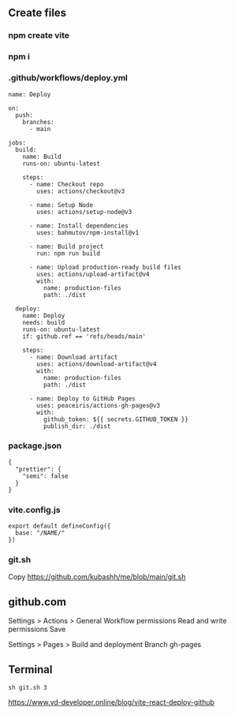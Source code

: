 ## Create files

### npm create vite

### npm i

### .github/workflows/deploy.yml

```
name: Deploy

on:
  push:
    branches:
      - main

jobs:
  build:
    name: Build
    runs-on: ubuntu-latest

    steps:
      - name: Checkout repo
        uses: actions/checkout@v3

      - name: Setup Node
        uses: actions/setup-node@v3

      - name: Install dependencies
        uses: bahmutov/npm-install@v1

      - name: Build project
        run: npm run build

      - name: Upload production-ready build files
        uses: actions/upload-artifact@v4
        with:
          name: production-files
          path: ./dist

  deploy:
    name: Deploy
    needs: build
    runs-on: ubuntu-latest
    if: github.ref == 'refs/heads/main'

    steps:
      - name: Download artifact
        uses: actions/download-artifact@v4
        with:
          name: production-files
          path: ./dist

      - name: Deploy to GitHub Pages
        uses: peaceiris/actions-gh-pages@v3
        with:
          github_token: ${{ secrets.GITHUB_TOKEN }}
          publish_dir: ./dist

```

### package.json

```
{
  "prettier": {
    "semi": false
  }
}
```

### vite.config.js

```
export default defineConfig({
  base: "/NAME/"
})
```

### git.sh

Copy https://github.com/kubashh/me/blob/main/git.sh

## github.com

Settings > Actions > General
Workflow permissions
Read and write permissions
Save

Settings > Pages >
Build and deployment
Branch
gh-pages

## Terminal

```
sh git.sh 3
```

https://www.vd-developer.online/blog/vite-react-deploy-github
